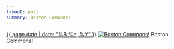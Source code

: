 ```yaml
---
layout: post
summary: Boston Commons!
---
```


<p>
  <time><a href="/467">{{ page.date | date: "%B %e, %Y" }}</a></time>
  <a href="/467"><img src="{{ site.assets_url }}/467-640.jpg" srcset="{{ site.assets_url }}/467-1280.jpg 1280w, {{ site.assets_url }}/467-960.jpg 960w, {{ site.assets_url }}/467-640.jpg 640w, {{ site.assets_url }}/467-320.jpg 320w" sizes="(min-width: 700px) 50vw, calc(100vw - 2rem)" alt="Boston Commons!" /></a>
  <span>Boston Commons!</span>
</p>
